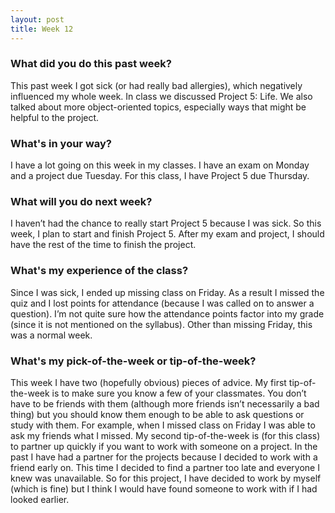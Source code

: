 ```yaml
---
layout: post
title: Week 12
---
```


### What did you do this past week?
This past week I got sick (or had really bad allergies), which negatively influenced my whole week. In class we discussed Project 5: Life. We also talked about more object-oriented topics, especially ways that might be helpful to the project.

### What's in your way?
I have a lot going on this week in my classes. I have an exam on Monday and a project due Tuesday. For this class, I have Project 5 due Thursday.

### What will you do next week?
I haven’t had the chance to really start Project 5 because I was sick. So this week, I plan to start and finish Project 5. After my exam and project, I should have the rest of the time to finish the project.

### What's my experience of the class?
Since I was sick, I ended up missing class on Friday. As a result I missed the quiz and I lost points for attendance (because I was called on to answer a question). I’m not quite sure how the attendance points factor into my grade (since it is not mentioned on the syllabus). Other than missing Friday, this was a normal week.

### What's my pick-of-the-week or tip-of-the-week?
This week I have two (hopefully obvious) pieces of advice. My first tip-of-the-week is to make sure you know a few of your classmates. You don’t have to be friends with them (although more friends isn’t necessarily a bad thing) but you should know them enough to be able to ask questions or study with them. For example, when I missed class on Friday I was able to ask my friends what I missed. My second tip-of-the-week is (for this class) to partner up quickly if you want to work with someone on a project. In the past I have had a partner for the projects because I decided to work with a friend early on. This time I decided to find a partner too late and everyone I knew was unavailable. So for this project, I have decided to work by myself (which is fine) but I think I would have found someone to work with if I had looked earlier.
